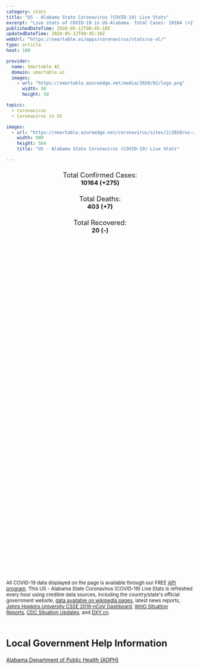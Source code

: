 ```yaml
---
category: stats
title: "US - Alabama State Coronavirus (COVID-19) Live Stats"
excerpt: "Live stats of COVID-19 in US-Alabama. Total Cases: 10164 (+275), Deaths: 403 (+7), Recoveries: 20(-)."
publishedDateTime: 2020-05-12T00:45:10Z
updatedDateTime: 2020-05-12T00:45:10Z
webUrl: "https://smartable.ai/apps/coronavirus/stats/us-al/"
type: article
heat: 100

provider:
  name: Smartable AI
  domain: smartable.ai
  images:
    - url: "https://smartable.azureedge.net/media/2020/02/logo.png"
      width: 50
      height: 50

topics:
  - Coronavirus
  - Coronavirus in US

images:
  - url: "https://smartable.azureedge.net/coronavirus/sites/2/2020/us-al.jpg"
    width: 900
    height: 564
    title: "US - Alabama State Coronavirus (COVID-19) Live Stats"

---
```

<div class="total-stats" style="text-align: center;">
    <h3>
	    <div style="font-size: 18px; font-weight: 400;">Total Confirmed Cases:</div>
	    10164 (<span class='red'>+275</span>)
    </h3>
    <h3>
	    <div style="font-size: 18px; font-weight: 400;">Total Deaths:</div>
	    403 (<span class='red'>+7</span>)
    </h3>
    <h3>
	    <div style="font-size: 18px; font-weight: 400;">Total Recovered:</div>
	    20 (-)
    </h3>
</div>

<script type="text/javascript" src="https://www.gstatic.com/charts/loader.js"></script>

<div id="time_series_chart" style="width: 100%; height: 400px;"></div>
<script type="text/javascript">
  google.charts.load('current', {'packages':['corechart']});
  google.charts.setOnLoadCallback(drawChart);
  function drawChart() {
    var data = google.visualization.arrayToDataTable([
      ['Date', 'Total Cases', 'Total Deaths', 'Total Recovered'],
      ['1/22/2020', 0, 0, 0],['1/23/2020', 0, 0, 0],['1/24/2020', 0, 0, 0],['1/25/2020', 0, 0, 0],['1/26/2020', 0, 0, 0],['1/27/2020', 0, 0, 0],['1/28/2020', 0, 0, 0],['1/29/2020', 0, 0, 0],['1/30/2020', 0, 0, 0],['1/31/2020', 0, 0, 0],['2/1/2020', 0, 0, 0],['2/2/2020', 0, 0, 0],['2/3/2020', 0, 0, 0],['2/4/2020', 0, 0, 0],['2/5/2020', 0, 0, 0],['2/6/2020', 0, 0, 0],['2/7/2020', 0, 0, 0],['2/8/2020', 0, 0, 0],['2/9/2020', 0, 0, 0],['2/10/2020', 0, 0, 0],['2/11/2020', 0, 0, 0],['2/12/2020', 0, 0, 0],['2/13/2020', 0, 0, 0],['2/14/2020', 0, 0, 0],['2/15/2020', 0, 0, 0],['2/16/2020', 0, 0, 0],['2/17/2020', 0, 0, 0],['2/18/2020', 0, 0, 0],['2/19/2020', 0, 0, 0],['2/20/2020', 0, 0, 0],['2/21/2020', 0, 0, 0],['2/22/2020', 0, 0, 0],['2/23/2020', 0, 0, 0],['2/24/2020', 0, 0, 0],['2/25/2020', 0, 0, 0],['2/26/2020', 0, 0, 0],['2/27/2020', 0, 0, 0],['2/28/2020', 0, 0, 0],['2/29/2020', 0, 0, 0],['3/1/2020', 0, 0, 0],['3/2/2020', 0, 0, 0],['3/3/2020', 0, 0, 0],['3/4/2020', 0, 0, 0],['3/5/2020', 0, 0, 0],['3/6/2020', 0, 0, 0],['3/7/2020', 0, 0, 0],['3/8/2020', 0, 0, 0],['3/9/2020', 0, 0, 0],['3/10/2020', 0, 0, 0],['3/11/2020', 0, 0, 0],['3/12/2020', 0, 0, 0],['3/13/2020', 6, 0, 0],['3/14/2020', 12, 0, 0],['3/15/2020', 22, 0, 0],['3/16/2020', 29, 0, 0],['3/17/2020', 39, 0, 0],['3/18/2020', 52, 0, 0],['3/19/2020', 78, 0, 0],['3/20/2020', 106, 0, 0],['3/21/2020', 131, 0, 0],['3/22/2020', 157, 0, 0],['3/23/2020', 196, 0, 0],['3/24/2020', 242, 0, 0],['3/25/2020', 439, 1, 0],['3/26/2020', 532, 1, 0],['3/27/2020', 640, 4, 0],['3/28/2020', 722, 9, 0],['3/29/2020', 831, 10, 0],['3/30/2020', 948, 11, 0],['3/31/2020', 1000, 24, 0],['4/1/2020', 1108, 28, 0],['4/2/2020', 1270, 32, 0],['4/3/2020', 1535, 38, 0],['4/4/2020', 1633, 44, 0],['4/5/2020', 1841, 45, 0],['4/6/2020', 2006, 53, 0],['4/7/2020', 2197, 64, 0],['4/8/2020', 2499, 67, 0],['4/9/2020', 2839, 78, 0],['4/10/2020', 3009, 80, 0],['4/11/2020', 3263, 93, 0],['4/12/2020', 3583, 93, 0],['4/13/2020', 3803, 103, 0],['4/14/2020', 3953, 114, 0],['4/15/2020', 4241, 123, 0],['4/16/2020', 4402, 137, 0],['4/17/2020', 4523, 151, 0],['4/18/2020', 4723, 147, 0],['4/19/2020', 4903, 160, 0],['4/20/2020', 5078, 164, 0],['4/21/2020', 5327, 185, 0],['4/22/2020', 5610, 201, 0],['4/23/2020', 5832, 202, 0],['4/24/2020', 5832, 203, 0],['4/25/2020', 6213, 213, 20],['4/26/2020', 6423, 222, 20],['4/27/2020', 6543, 231, 20],['4/28/2020', 6752, 245, 20],['4/29/2020', 6925, 262, 20],['4/30/2020', 7089, 274, 20],['5/1/2020', 7340, 278, 20],['5/2/2020', 7613, 292, 20],['5/3/2020', 7889, 294, 20],['5/4/2020', 8115, 302, 20],['5/5/2020', 8438, 318, 20],['5/6/2020', 8693, 344, 20],['5/7/2020', 9046, 373, 20],['5/8/2020', 9385, 385, 20],['5/9/2020', 9669, 393, 20],['5/10/2020', 9889, 396, 20],['5/11/2020', 10164, 403, 20],
    ]);
    var options = {
      curveType: 'none',
      chartArea: {'width': '80%', 'height': '80%'},
      legend: { position: 'top' },
      lineWidth: 5,
      colors: ['#f60109', '#444444', '#81B71F']
    };
    var chart = new google.visualization.LineChart(document.getElementById('time_series_chart'));
    chart.draw(data, options);
  }
</script>

<div id="geo_chart" style="width: 100%; height: 500px;"></div>
<script type="text/javascript">
  google.charts.load('current', {
    'packages':['geochart'],
    'mapsApiKey': 'AIzaSyDk1HhVhLaveyKrUhhHZ5YwzIpEcbdal6U'
  });
  google.charts.setOnLoadCallback(drawRegionsMap);
  function drawRegionsMap() {
    var data = google.visualization.arrayToDataTable([
      ['LATITUDE', 'LONGITUDE', 'DESCRIPTION', 'Total Cases', 'Total Deaths'],
      [32.6793, -86.4607, "Autauga", 74, 4],[30.2758, -87.7014, "Baldwin", 222, 5],[32.9597, -87.1334, "Bibb", 46, 1],[33.8789, -86.8241, "Blount", 44, 0],[32.0764, -85.5244, "Bullock", 23, 1],[31.5429, -86.7246, "Butler", 189, 6],[33.5966, -85.869, "Calhoun", 124, 3],[32.7876, -85.3057, "Chambers", 316, 22],[34.1839, -85.775, "Cherokee", 22, 0],[32.917, -86.7203, "Chilton", 65, 1],[31.7131, -88.2917, "Choctaw", 66, 0],[33.3129, -85.7508, "Clay", 26, 1],[33.7297, -85.4312, "Cleburne", 13, 1],[31.3276, -85.8459, "Coffee", 146, 1],[34.7559, -87.7007, "Colbert", 66, 2],[32.9791, -86.0358, "Coosa", 31, 1],[31.3006, -86.3975, "Covington", 53, 1],[31.8495, -86.2057, "Crenshaw", 41, 0],[34.0452, -86.8837, "Cullman", 65, 0],[32.4166, -87.0336, "Dallas", 108, 3],[34.4939, -85.8435, "DeKalb", 147, 2],[32.6314, -86.3268, "Elmore", 150, 4],[31.0127, -87.2541, "Escambia", 36, 3],[33.9446, -85.9319, "Etowah", 182, 10],[34.5056, -87.7282, "Franklin", 226, 1],[32.9938, -87.9071, "Greene", 70, 3],[31.1858, -85.2359, "Houston", 107, 4],[34.6438, -86.0491, "Jackson", 60, 2],[33.544, -86.6599, "Jefferson", 1121, 60],[33.7589, -88.1144, "Lamar", 13, 0],[34.9652, -87.3735, "Lauderdale", 92, 3],[34.6718, -87.4063, "Lawrence", 25, 0],[32.6049, -85.5948, "Lee", 425, 30],[34.9847, -86.8373, "Limestone", 57, 0],[32.1801, -86.6888, "Lowndes", 99, 5],[32.4551, -85.8066, "Macon", 47, 2],[34.8491, -86.5222, "Madison", 247, 4],[32.498, -87.8298, "Marengo", 80, 4],[33.9443, -87.8704, "Marion", 96, 7],[34.5189, -86.2492, "Marshall", 558, 8],[30.2525, -88.1438, "Mobile", 1461, 85],[31.3074, -87.4992, "Monroe", 15, 1],[32.3473, -86.2666, "Montgomery", 608, 15],[34.4676, -86.7936, "Morgan", 93, 0],[33.322, -87.904, "Pickens", 67, 2],[31.8021, -85.9665, "Pike", 93, 0],[33.4198, -85.4903, "Randolph", 104, 7],[32.2401, -85.4147, "Russell", 79, 0],[33.2846, -86.8756, "Shelby", 367, 17],[33.5609, -86.2668, "St. Clair", 82, 1],[33.3891, -86.0361, "Talladega", 73, 2],[33.0567, -85.9312, "Tallapoosa", 323, 42],[33.2302, -87.4827, "Tuscaloosa", 278, 4],[33.7503, -87.0483, "Walker", 106, 0],[31.2649, -88.0284, "Washington", 53, 2],[32.0701, -87.2914, "Wilcox", 81, 4],[34.1496, -87.4027, "Winston", 21, 0],[33.8922, -87.7328, "Fayette", 7, 0],[32.9968, -87.6272, "Hale", 69, 2],[32.5982, -88.1891, "Sumter", 100, 4],[31.9111, -87.7419, "Clarke", 56, 1],[31.3001, -87.027, "Conecuh", 13, 0],[31.2999, -85.4502, "Dale", 43, 0],[31.3501, -85.3523, "Henry", 28, 1],[31.781, -85.5583, "Barbour", 59, 1],[32.6318, -87.3172, "Perry", 19, 0],[31.0437, -85.8764, "Geneva", 13, 0],
    ]);
    var options = {
      backgroundColor: {fill:'transparent',stroke:'#FFF' ,strokeWidth:0 }, 
      displayMode: 'markers',
      region: 'US-AL', 
      resolution: 'metros',
      colorAxis: {colors: ['#F27D81', '#f60109']},
      sizeAxis: {minSize:3,  maxSize:12},
    };
    var chart = new google.visualization.GeoChart(document.getElementById('geo_chart'));
    chart.draw(data, options);
  };
</script>

<div id="geo_table"></div>
<script type="text/javascript">
  google.charts.load('current', {'packages':['table']});
  google.charts.setOnLoadCallback(drawTable);
  function drawTable() {
    var data = new google.visualization.DataTable();
    data.addColumn('string', 'Location');
    data.addColumn('number', 'Total Cases');
    data.addColumn('number', 'New Cases');
    data.addColumn('number', 'Active Cases');
    data.addColumn('number', 'Total Deaths');
    data.addColumn('number', 'New Deaths');
    data.addColumn('number', 'Total Recovered');
    data.addRows([
      [{v:"Autauga", f:"Autauga"}, 74, 0, 70, 4, 0, 0],[{v:"Baldwin", f:"Baldwin"}, 222, 0, 217, 5, 0, 0],[{v:"Bibb", f:"Bibb"}, 46, 0, 45, 1, 0, 0],[{v:"Blount", f:"Blount"}, 44, 0, 44, 0, 0, 0],[{v:"Bullock", f:"Bullock"}, 23, 0, 22, 1, 0, 0],[{v:"Butler", f:"Butler"}, 189, 0, 183, 6, 0, 0],[{v:"Calhoun", f:"Calhoun"}, 124, 0, 121, 3, 0, 0],[{v:"Chambers", f:"Chambers"}, 316, 0, 294, 22, 0, 0],[{v:"Cherokee", f:"Cherokee"}, 22, 0, 22, 0, 0, 0],[{v:"Chilton", f:"Chilton"}, 65, 0, 64, 1, 0, 0],[{v:"Choctaw", f:"Choctaw"}, 66, 0, 66, 0, 0, 0],[{v:"Clay", f:"Clay"}, 26, 0, 25, 1, 0, 0],[{v:"Cleburne", f:"Cleburne"}, 13, 0, 12, 1, 0, 0],[{v:"Coffee", f:"Coffee"}, 146, 0, 145, 1, 0, 0],[{v:"Colbert", f:"Colbert"}, 66, 0, 64, 2, 0, 0],[{v:"Coosa", f:"Coosa"}, 31, 0, 30, 1, 0, 0],[{v:"Covington", f:"Covington"}, 53, 0, 52, 1, 0, 0],[{v:"Crenshaw", f:"Crenshaw"}, 41, 0, 41, 0, 0, 0],[{v:"Cullman", f:"Cullman"}, 65, 0, 65, 0, 0, 0],[{v:"Dallas", f:"Dallas"}, 108, 0, 105, 3, 0, 0],[{v:"DeKalb", f:"DeKalb"}, 147, 0, 145, 2, 0, 0],[{v:"Elmore", f:"Elmore"}, 150, 0, 146, 4, 0, 0],[{v:"Escambia", f:"Escambia"}, 36, 0, 33, 3, 0, 0],[{v:"Etowah", f:"Etowah"}, 182, 0, 172, 10, 0, 0],[{v:"Franklin", f:"Franklin"}, 226, 0, 225, 1, 0, 0],[{v:"Greene", f:"Greene"}, 70, 0, 67, 3, 0, 0],[{v:"Houston", f:"Houston"}, 107, 0, 103, 4, 0, 0],[{v:"Jackson", f:"Jackson"}, 60, 0, 58, 2, 0, 0],[{v:"Jefferson", f:"Jefferson"}, 1121, 0, 1061, 60, 0, 0],[{v:"Lamar", f:"Lamar"}, 13, 0, 13, 0, 0, 0],[{v:"Lauderdale", f:"Lauderdale"}, 92, 0, 89, 3, 0, 0],[{v:"Lawrence", f:"Lawrence"}, 25, 0, 25, 0, 0, 0],[{v:"Lee", f:"Lee"}, 425, 0, 395, 30, 0, 0],[{v:"Limestone", f:"Limestone"}, 57, 0, 57, 0, 0, 0],[{v:"Lowndes", f:"Lowndes"}, 99, 0, 94, 5, 0, 0],[{v:"Macon", f:"Macon"}, 47, 0, 45, 2, 0, 0],[{v:"Madison", f:"Madison"}, 247, 0, 243, 4, 0, 0],[{v:"Marengo", f:"Marengo"}, 80, 0, 76, 4, 0, 0],[{v:"Marion", f:"Marion"}, 96, 0, 89, 7, 0, 0],[{v:"Marshall", f:"Marshall"}, 558, 0, 550, 8, 0, 0],[{v:"Mobile", f:"Mobile"}, 1461, 0, 1376, 85, 0, 0],[{v:"Monroe", f:"Monroe"}, 15, 0, 14, 1, 0, 0],[{v:"Montgomery", f:"Montgomery"}, 608, 0, 593, 15, 0, 0],[{v:"Morgan", f:"Morgan"}, 93, 0, 93, 0, 0, 0],[{v:"Pickens", f:"Pickens"}, 67, 0, 65, 2, 0, 0],[{v:"Pike", f:"Pike"}, 93, 0, 93, 0, 0, 0],[{v:"Randolph", f:"Randolph"}, 104, 0, 97, 7, 0, 0],[{v:"Russell", f:"Russell"}, 79, 0, 79, 0, 0, 0],[{v:"Shelby", f:"Shelby"}, 367, 0, 350, 17, 0, 0],[{v:"St. Clair", f:"St. Clair"}, 82, 0, 81, 1, 0, 0],[{v:"Talladega", f:"Talladega"}, 73, 0, 71, 2, 0, 0],[{v:"Tallapoosa", f:"Tallapoosa"}, 323, 0, 281, 42, 0, 0],[{v:"Tuscaloosa", f:"Tuscaloosa"}, 278, 0, 274, 4, 0, 0],[{v:"Walker", f:"Walker"}, 106, 0, 106, 0, 0, 0],[{v:"Washington", f:"Washington"}, 53, 0, 51, 2, 0, 0],[{v:"Wilcox", f:"Wilcox"}, 81, 0, 77, 4, 0, 0],[{v:"Winston", f:"Winston"}, 21, 0, 21, 0, 0, 0],[{v:"Fayette", f:"Fayette"}, 7, 0, 7, 0, 0, 0],[{v:"Hale", f:"Hale"}, 69, 0, 67, 2, 0, 0],[{v:"Sumter", f:"Sumter"}, 100, 0, 96, 4, 0, 0],[{v:"Clarke", f:"Clarke"}, 56, 0, 55, 1, 0, 0],[{v:"Conecuh", f:"Conecuh"}, 13, 0, 13, 0, 0, 0],[{v:"Dale", f:"Dale"}, 43, 0, 43, 0, 0, 0],[{v:"Henry", f:"Henry"}, 28, 0, 27, 1, 0, 0],[{v:"Barbour", f:"Barbour"}, 59, 0, 58, 1, 0, 0],[{v:"Perry", f:"Perry"}, 19, 0, 19, 0, 0, 0],[{v:"Geneva", f:"Geneva"}, 13, 0, 13, 0, 0, 0],
    ]);
    data.setProperty(0, 0, 'style', 'min-width:100px');
    var table = new google.visualization.Table(document.getElementById('geo_table'));
    table.draw(data, {allowHtml: true, sortColumn: 2, sortAscending: false, width: '660px', height: '100%'});
  }
</script>

<span style="font-size: 13px">All COVID-19 data displayed on the page is available through our FREE <a href="https://developer.smartable.ai">API program</a>. This US - Alabama State Coronavirus (COVID-19) Live Stats is refreshed every hour using credible data sources, including the country/state's official government website, <a href="https://en.wikipedia.org/wiki/2019%E2%80%9320_coronavirus_pandemic" target="_blank">data available on wikipedia pages</a>, latest news reports, <a href="https://systems.jhu.edu/research/public-health/ncov/" target="_blank">Johns Hopkins University CSSE 2019-nCoV Dashboard</a>, <a href="https://www.who.int/emergencies/diseases/novel-coronavirus-2019/situation-reports" target="_blank">WHO Situation Reports</a>, <a href="https://www.cdc.gov/coronavirus/2019-ncov/index.html" target="_blank">CDC Situation Updates</a>, and <a href="https://ncov.dxy.cn/ncovh5/view/pneumonia" target="_blank">DXY.cn</a>.</span>

<h2 id="news" class="center" style="margin-top: 60px; font-size: 25px;">Local Government Help Information</h2>
<div class="info center">
<a href="http://alabamapublichealth.gov/infectiousdiseases/2019-coronavirus.html" target="_blank">Alabama Department of Public Health (ADPH)</a>
</div>

